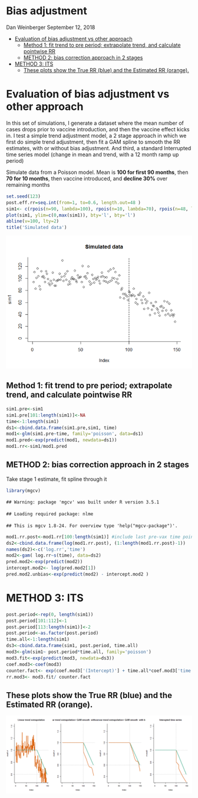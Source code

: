Bias adjustment
================
Dan Weinberger
September 12, 2018

-   [Evaluation of bias adjustment vs other approach](#evaluation-of-bias-adjustment-vs-other-approach)
    -   [Method 1: fit trend to pre period; extrapolate trend, and calculate pointwise RR](#method-1-fit-trend-to-pre-period-extrapolate-trend-and-calculate-pointwise-rr)
    -   [METHOD 2: bias correction approach in 2 stages](#method-2-bias-correction-approach-in-2-stages)
-   [METHOD 3: ITS](#method-3-its)
    -   [These plots show the True RR (blue) and the Estimated RR (orange).](#these-plots-show-the-true-rr-blue-and-the-estimated-rr-orange.)

Evaluation of bias adjustment vs other approach
===============================================

In this set of simulations, I generate a dataset where the mean number of cases drops prior to vaccine introduction, and then the vaccine effect kicks in. I test a simple trend adjustment model, a 2 stage approach in which we first do simple trend adjustment, then fit a GAM spline to smooth the RR estimates, with or without bias adjustment. And third, a standard Interrupted time series model (change in mean and trend, with a 12 month ramp up period)

Simulate data from a Poisson model. Mean is **100 for first 90 months**, then **70 for 10 months**, then vaccine introduced, and **decline 30%** over remaining months

``` r
set.seed(123)
post.eff.rr=seq.int(from=1, to=0.6, length.out=48 )
sim1<- c(rpois(n=90, lambda=100), rpois(n=10, lambda=70), rpois(n=48, lambda=70*post.eff.rr))
plot(sim1, ylim=c(0,max(sim1)), bty='l', bty='l')
abline(v=100, lty=2)
title('Simulated data')
```

![](simulate_unbiasing_method_files/figure-markdown_github/unnamed-chunk-1-1.png)

Method 1: fit trend to pre period; extrapolate trend, and calculate pointwise RR
--------------------------------------------------------------------------------

``` r
sim1.pre<-sim1
sim1.pre[101:length(sim1)]<-NA
time<-1:length(sim1)
ds1<-cbind.data.frame(sim1.pre,sim1, time)
mod1<-glm(sim1.pre~time, family='poisson', data=ds1)
mod1.pred<-exp(predict(mod1, newdata=ds1))
mod1.rr<-sim1/mod1.pred
```

METHOD 2: bias correction approach in 2 stages
----------------------------------------------

Take stage 1 estimate, fit spline through it

``` r
library(mgcv)
```

    ## Warning: package 'mgcv' was built under R version 3.5.1

    ## Loading required package: nlme

    ## This is mgcv 1.8-24. For overview type 'help("mgcv-package")'.

``` r
mod1.rr.post<-mod1.rr[100:length(sim1)] #include last pre-vax time point
ds2<-cbind.data.frame(log(mod1.rr.post), (1:length(mod1.rr.post)-1))
names(ds2)<-c('log.rr','time')
mod2<-gam( log.rr~s(time), data=ds2)
pred.mod2<-exp(predict(mod2))
intercept.mod2<- log(pred.mod2[1])
pred.mod2.unbias<-exp(predict(mod2) - intercept.mod2 )
```

METHOD 3: ITS
=============

``` r
post.period<-rep(0, length(sim1))
post.period[101:112]<-1
post.period[113:length(sim1)]<-2
post.period<-as.factor(post.period)
time.all<-1:length(sim1)
ds3<-cbind.data.frame(sim1, post.period, time.all)
mod3<-glm(sim1~ post.period*time.all, family='poisson')
mod3.fit<-exp(predict(mod3, newdata=ds3))
coef.mod3<-coef(mod3)
counter.fact<- exp(coef.mod3['(Intercept)'] + time.all*coef.mod3['time.all'] )
rr.mod3<- mod3.fit/ counter.fact
```

These plots show the True RR (blue) and the Estimated RR (orange).
------------------------------------------------------------------

![](simulate_unbiasing_method_files/figure-markdown_github/unnamed-chunk-5-1.png)

